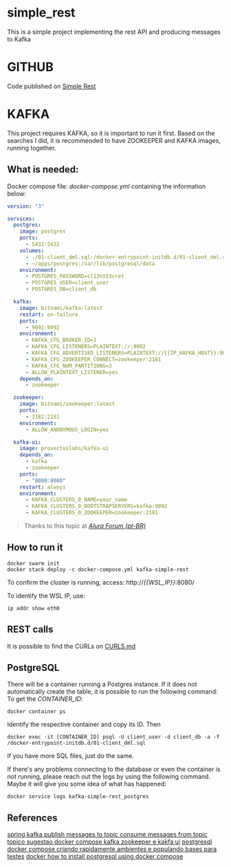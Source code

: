 # simple_rest
This is a simple project implementing the rest API and producing messages to Kafka

# GITHUB
Code published on [Simple Rest](https://github.com/wellingtonnogueira/simple_rest)

# KAFKA
This project requires KAFKA, so it is important to run it first.
Based on the searches I did, it is recommended to have ZOOKEEPER and KAFKA images, running together.

## What is needed:

Docker compose file: _docker-compose.yml_ containing the information below:
```yaml
version: "3"

services:
  postgres:
    image: postgres
    ports:
      - 5432:5432
    volumes:
      - ./01-client_dml.sql:/docker-entrypoint-initdb.d/01-client_dml.sql
      - ~/apps/postgres:/var/lib/postgresql/data
    environment:
      - POSTGRES_PASSWORD=cl13ntS3cret
      - POSTGRES_USER=client_user
      - POSTGRES_DB=client_db

  kafka:
    image: bitnami/kafka:latest
    restart: on-failure
    ports:
      - 9092:9092
    environment:
      - KAFKA_CFG_BROKER_ID=1
      - KAFKA_CFG_LISTENERS=PLAINTEXT://:9092
      - KAFKA_CFG_ADVERTISED_LISTENERS=PLAINTEXT://{{IP_KAFKA_HOST}}:9092
      - KAFKA_CFG_ZOOKEEPER_CONNECT=zookeeper:2181
      - KAFKA_CFG_NUM_PARTITIONS=3
      - ALLOW_PLAINTEXT_LISTENER=yes
    depends_on:
      - zookeeper

  zookeeper:
    image: bitnami/zookeeper:latest
    ports:
      - 2181:2181
    environment:
      - ALLOW_ANONYMOUS_LOGIN=yes

  kafka-ui:
    image: provectuslabs/kafka-ui
    depends_on:
      - kafka
      - zookeeper
    ports:
      - "8080:8080"
    restart: always
    environment:
      - KAFKA_CLUSTERS_0_NAME=your_name
      - KAFKA_CLUSTERS_0_BOOTSTRAPSERVERS=kafka:9092
      - KAFKA_CLUSTERS_0_ZOOKEEPER=zookeeper:2181
```
> Thanks to this topic at 
> <cite> [ Alura Forum (pt-BR)](https://cursos.alura.com.br/forum/topico-sugestao-docker-compose-kafka-zookeeper-e-kakfa-ui-279740) </cite>

## How to run it
```shell
docker swarm init
docker stack deploy -c docker-compose.yml kafka-simple-rest
```
To confirm the cluster is running, access: http://_{{WSL_IP}}_:8080/

To identify the WSL IP, use:
```shell
ip addr show eth0
```

## REST calls
It is possible to find the CURLs on [CURLS.md](CURLS.md)

## PostgreSQL
There will be a container running a Postgres instance.
If it does not automatically create the table, it is possible to run the following command:
To get the _CONTAINER_ID_:
```shell
docker container ps
```
Identify the respective container and copy its ID. Then

```shell
docker exec -it [CONTAINER_ID] psql -U client_user -d client_db -a -f /docker-entrypoint-initdb.d/01-client_dml.sql
```

If you have more SQL files, just do the same.

If there's any problems connecting to the database or even the container is not running, please reach out the logs by using the following command. Maybe it will give you some idea of what has happened:
```shell
docker service logs kafka-simple-rest_postgres
```



## References
[spring kafka publish messages to topic consume messages from topic](https://medium.com/enterprise-java/spring-kafka-publish-messages-to-topic-consume-messages-from-topic-2905873dd107)
[topico sugestao docker compose kafka zookeeper e kakfa ui](https://cursos.alura.com.br/forum/topico-sugestao-docker-compose-kafka-zookeeper-e-kakfa-ui-279740)
[postgresql docker compose criando rapidamente ambientes e populando bases para testes](https://renatogroffe.medium.com/postgresql-docker-compose-criando-rapidamente-ambientes-e-populando-bases-para-testes-6c4b9a4de313)
[docker how to install postgresql using docker compose](https://medium.com/@agusmahari/docker-how-to-install-postgresql-using-docker-compose-d646c793f216)
